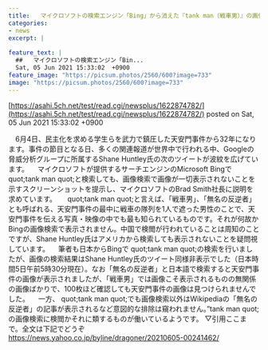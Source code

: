 ```yaml
---
title:   マイクロソフトの検索エンジン「Bing」から消えた『tank man（戦車男）』の画像…中国政府に忖度か  
categories:
- news
excerpt: |
  
feature_text: |
  ##   マイクロソフトの検索エンジン「Bin...
  Sat, 05 Jun 2021 15:33:02  +0900
feature_image: "https://picsum.photos/2560/600?image=733"
image: "https://picsum.photos/2560/600?image=733"
---
```


[https://asahi.5ch.net/test/read.cgi/newsplus/1622874782/](https://asahi.5ch.net/test/read.cgi/newsplus/1622874782/)
posted on Sat, 05 Jun 2021 15:33:02  +0900

<!--more-->

　6月4日、民主化を求める学生らを武力で鎮圧した天安門事件から32年になります。事件の節目となる日、多くの関連報道が世界中で行われる中、Googleの脅威分析グループに所属するShane Huntley氏の次のツイートが波紋を広げています。 　マイクロソフトが提供するサーチエンジンのMicrosoft Bingで quot;tank man quot;と検索しても、画像検索で画像が一切表示されないことを示すスクリーンショットを提示し、マイクロソフトのBrad Smith社長に説明を求めています。 　 quot;tank man quot;と言えば、「戦車男」、「無名の反逆者」とも呼ばれる、天安門事件の最中に戦車の隊列を1人で遮った男性のことで、天安門事件を伝える写真・映像の中でも最も知られているものです。それが何故かBingの画像検索で表示されません。中国で検閲が行われていることは周知のことですが、Shane Huntley氏はアメリカから検索しても表示されないことを疑問視しています。 　筆者も日本からBingで quot;tank man quot;の検索を行いましたが、画像の検索結果はShane Huntley氏のツイート同様非表示でした（日本時間5日午前5時30分現在）。なお「無名の反逆者」と日本語で検索すると天安門事件の画像が表示されましたが、「戦車男」では画像こそ表示されるものの無関係の画像ばかりで、100枚ほど確認しても天安門事件の画像は見つけられませんでした。 　一方、 quot;tank man quot;でも画像検索以外はWikipediaの「無名の反逆者」の記事が表示されるなど意図的な排除は窺われません。”tank man quot;の画像検索に検閲かそれに類するものが働いているようです。 ▽引用ここまで。全文は下記でどうぞ https://news.yahoo.co.jp/byline/dragoner/20210605-00241462/
